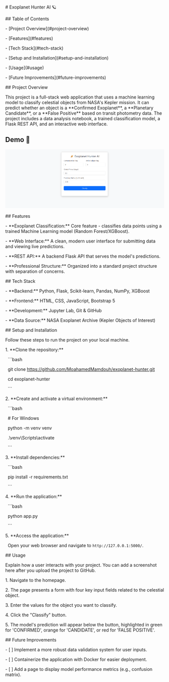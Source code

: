 \# Exoplanet Hunter AI 🪐



\## Table of Contents

\- \[Project Overview](#project-overview)

\- \[Features](#features)

\- \[Tech Stack](#tech-stack)

\- \[Setup and Installation](#setup-and-installation)

\- \[Usage](#usage)

\- \[Future Improvements](#future-improvements)



\## Project Overview

This project is a full-stack web application that uses a machine learning model to classify celestial objects from NASA's Kepler mission. It can predict whether an object is a \*\*Confirmed Exoplanet\*\*, a \*\*Planetary Candidate\*\*, or a \*\*False Positive\*\* based on transit photometry data. The project includes a data analysis notebook, a trained classification model, a Flask REST API, and an interactive web interface.

## Demo 🎥

![Exoplanet Hunter AI Demo](demo.gif)

\## Features

\- \*\*Exoplanet Classification:\*\* Core feature - classifies data points using a trained Machine Learning model (Random Forest/XGBoost).

\- \*\*Web Interface:\*\* A clean, modern user interface for submitting data and viewing live predictions.

\- \*\*REST API:\*\* A backend Flask API that serves the model's predictions.

\- \*\*Professional Structure:\*\* Organized into a standard project structure with separation of concerns.



\## Tech Stack

\- \*\*Backend:\*\* Python, Flask, Scikit-learn, Pandas, NumPy, XGBoost

\- \*\*Frontend:\*\* HTML, CSS, JavaScript, Bootstrap 5

\- \*\*Development:\*\* Jupyter Lab, Git \& GitHub

\- \*\*Data Source:\*\* NASA Exoplanet Archive (Kepler Objects of Interest)



\## Setup and Installation

Follow these steps to run the project on your local machine.



1\. \*\*Clone the repository:\*\*

&nbsp;  ```bash

&nbsp;  git clone https://github.com/MoahamedMamdouh/exoplanet-hunter.git

&nbsp;  cd exoplanet-hunter

&nbsp;  ```



2\. \*\*Create and activate a virtual environment:\*\*

&nbsp;  ```bash

&nbsp;  # For Windows

&nbsp;  python -m venv venv

&nbsp;  .\\venv\\Scripts\\activate

&nbsp;  ```



3\. \*\*Install dependencies:\*\*

&nbsp;  ```bash

&nbsp;  pip install -r requirements.txt

&nbsp;  ```



4\. \*\*Run the application:\*\*

&nbsp;  ```bash

&nbsp;  python app.py

&nbsp;  ```



5\. \*\*Access the application:\*\*

&nbsp;  Open your web browser and navigate to `http://127.0.0.1:5000/`.



\## Usage

Explain how a user interacts with your project. You can add a screenshot here after you upload the project to GitHub.



1\. Navigate to the homepage.

2\. The page presents a form with four key input fields related to the celestial object.

3\. Enter the values for the object you want to classify.

4\. Click the "Classify" button.

5\. The model's prediction will appear below the button, highlighted in green for 'CONFIRMED', orange for 'CANDIDATE', or red for 'FALSE POSITIVE'.







\## Future Improvements

\- \[ ] Implement a more robust data validation system for user inputs.

\- \[ ] Containerize the application with Docker for easier deployment.

\- \[ ] Add a page to display model performance metrics (e.g., confusion matrix).

